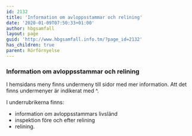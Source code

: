 ```yaml
---
id: 2132
title: 'Information om avloppsstammar och relining'
date: '2020-01-09T07:50:33+01:00'
author: hbgsamfall
layout: page
guid: 'http://www.hbgsamfall.info.tm/?page_id=2132'
has_children: true
parent: Rörförnyelse
---
```


### **Information om avloppsstammar och relining**  

I hemsidans meny finns undermeny till sidor med mer information. Att det finns undermenyer är indikerat med ^.

I underrubrikerna finns:

- information om avloppsstammars livsländ
- inspektion före och efter relining
- relining.
